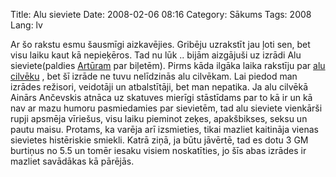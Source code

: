 Title: Alu sieviete
Date: 2008-02-06 08:16
Category: Sākums
Tags: 2008
Lang: lv

Ar šo rakstu esmu šausmīgi aizkavējies. Gribēju uzrakstīt jau ļoti sen, bet visu laiku kaut kā nepieķēros. Tad nu lūk .. bijām aizgājuši uz izrādi Alu sieviete(paldies [Artūram][1]   par biļetēm). Pirms kāda ilgāka laika rakstīju par [alu cilvēku][2] , bet šī izrāde ne tuvu nelīdzinās alu cilvēkam. Lai piedod man izrādes režisori, veidotāji un atbalstītāji, bet man nepatika. Ja alu cilvēkā Ainārs Ančevskis atnāca uz skatuves mierīgi stāstīdams par to kā ir un kā nav ar mazu humoru pasmiedamies par sievietēm, tad alu sieviete vienkārši rupji apsmēja vīriešus, visu laiku pieminot zeķes, apakšbikses, seksu un pautu maisu. Protams, ka varēja arī izsmieties, tikai mazliet kaitināja vienas sievietes histēriskie smiekli. Katrā ziņā, ja būtu jāvērtē, tad es dotu 3 GM burtiņus no 5.5 un tomēr iesaku visiem noskatīties, jo šīs abas izrādes ir mazliet savādākas kā pārējās.

  [1]: http://arturs.jaffa.lv
  [2]: http://nesaprot.net/2007/05/07/alu-cilveks/
